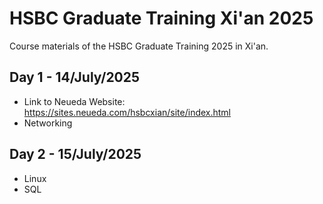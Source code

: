 # HSBC Graduate Training Xi'an 2025
Course materials of the HSBC Graduate Training 2025 in Xi'an.

## Day 1 - 14/July/2025
- Link to Neueda Website: https://sites.neueda.com/hsbcxian/site/index.html
- Networking

## Day 2 - 15/July/2025
- Linux
- SQL

